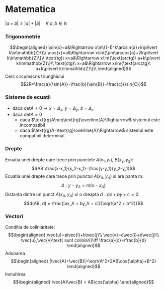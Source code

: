 # Matematica
$|a+b|\leq |a|+|b|\quad\forall\ a,b\in\mathbb{R}$
### Trigonometrie
$$\begin{aligned}
\sin{x}=a&\Rightarrow x\in\{(-1)^k\arcsin{a}+k\pi\vert k\in\mathbb{Z}\}\\
\cos{x}=a&\Rightarrow x\in\{\pm\arccos{a}+2k\pi\vert k\in\mathbb{Z}\}\\
\text{tg}\ x=a&\Rightarrow x\in\{\text{arctg}\ a+k\pi\vert k\in\mathbb{Z}\}\\
\text{ctg}\ x=a&\Rightarrow x\in\{\text{arcctg}\ a+k\pi\vert k\in\mathbb{Z}\}\\
\end{aligned}$$
Cerc circumscris triunghiului
$$2R=\frac{a}{\sin{A}}=\frac{b}{\sin{B}}=\frac{c}{\sin{C}}$$
### Sisteme de ecuatii
- daca $\text{det}{A}\neq 0\Rightarrow x = \Delta_x,\ y = \Delta_y,\ z = \Delta_z$
- daca $\text{det}A = 0$ 
	- daca $\text{rg}A\neq\text{rg}\overline{A}\Rightarrow$ sistemul este incompatibil
	- daca $\text{rg}A=\text{rg}\overline{A}\Rightarrow$ sistemul este compatibil determinat

### Drepte
Ecuatia unei drepte care trece prin punctele $A(x_1,y_1),\ B(x_2,y_2)$: $$AB:\frac{x-x_1}{x_2-x_1}=\frac{y-y_1}{y_2-y_1}$$
Ecuatia unei drepte care trece prin punctul $A(x_A, y_A)$ si are panta m: $$d:y-y_A=m(x-x_A)$$
Distanta dintre un punct $A(x_A, y_A)$ si o dreapta $d: ax + by + c = 0$: $$d(AB, d) = \frac{|ax_A + by_A + c|}{\sqrt{a^2 + b^2}}$$
### Vectori
Conditia de coliniaritate:
$$\begin{aligned}
\vec{u}=a\vec{i}+b\vec{j}\\
\vec{v}=c\vec{i}+d\vec{j}\\
\vec{u},\vec{v}\text{ sunt coliniari}\iff \frac{a}{c}=\frac{b}{d}
\end{aligned}$$
Adunarea
$$\begin{aligned}
|\vec{A}+\vec{B}|=\sqrt{A^2+2AB\cos{\alpha}+B^2}
\end{aligned}$$
Inmultirea
$$\begin{aligned}
\vec{A}\vec{B} = AB\cos{\alpha}
\end{aligned}$$
<!--$$\begin{aligned}
\end{aligned}$$-->